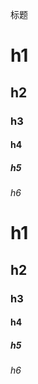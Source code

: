 标题

# h1
## h2
### h3
#### h4
##### h5
###### h6

# h1 #
## h2 ##
### h3 #
#### h4 #
##### h5 #
###### h6 #
